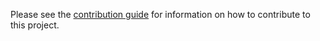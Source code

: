 Please see the [contribution guide](https://github.com/borisyankov/DefinitelyTyped/wiki/How-to-contribute) for information on how to contribute to this project.
